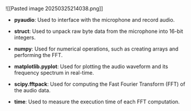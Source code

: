 ![[Pasted image 20250325214038.png]]


- **pyaudio**: Used to interface with the microphone and record audio.
    
- **struct**: Used to unpack raw byte data from the microphone into 16-bit integers.
    
- **numpy**: Used for numerical operations, such as creating arrays and performing the FFT.
    
- **matplotlib.pyplot**: Used for plotting the audio waveform and its frequency spectrum in real-time.
    
- **scipy.fftpack**: Used for computing the Fast Fourier Transform (FFT) of the audio data.
    
- **time**: Used to measure the execution time of each FFT computation.